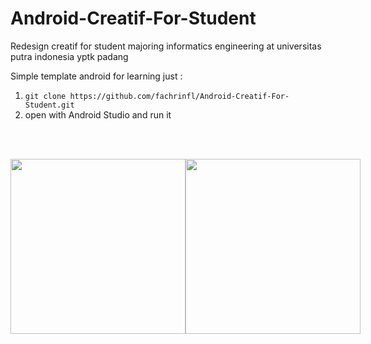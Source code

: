 # Android-Creatif-For-Student
Redesign creatif for student majoring informatics engineering at universitas putra indonesia yptk padang

Simple template android for learning
just :
1. `git clone https://github.com/fachrinfl/Android-Creatif-For-Student.git`
2. open with Android Studio and run it

<br /><br />
<div style="display: flex; flex-direction: row; margin-bottom: 50px">
  <img src="https://user-images.githubusercontent.com/28708584/37912037-bac01802-313b-11e8-8c26-8b91c5a3e3ec.png" width="280" />
  <img src="https://user-images.githubusercontent.com/28708584/37912036-ba8f6798-313b-11e8-82e6-e60580de122b.png" width="280" />
</div>
<br /><br />
